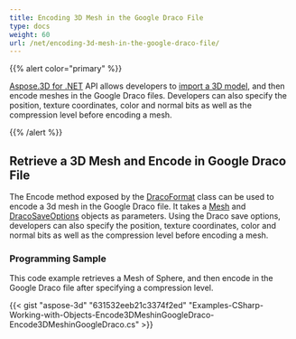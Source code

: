 ```yaml
---
title: Encoding 3D Mesh in the Google Draco File
type: docs
weight: 60
url: /net/encoding-3d-mesh-in-the-google-draco-file/
---
```


{{% alert color="primary" %}}

[Aspose.3D for .NET](https://products.aspose.com/3d/net) API allows developers to [import a 3D model](/3d/net/create-and-read-an-existing-3d-scene/#createandreadanexisting3dscene-readinga3dscene), and then encode meshes in the Google Draco files. Developers can also specify the position, texture coordinates, color and normal bits as well as the compression level before encoding a mesh.

{{% /alert %}}
## **Retrieve a 3D Mesh and Encode in Google Draco File**
The Encode method exposed by the [DracoFormat](https://apireference.aspose.com/net/3d/aspose.threed.formats/dracoformat) class can be used to encode a 3d mesh in the Google Draco file. It takes a [Mesh](https://apireference.aspose.com/net/3d/aspose.threed.entities/mesh) and [DracoSaveOptions](https://apireference.aspose.com/net/3d/aspose.threed.formats.draco/dracosaveoptions) objects as parameters. Using the Draco save options, developers can also specify the position, texture coordinates, color and normal bits as well as the compression level before encoding a mesh.
### **Programming Sample**
This code example retrieves a Mesh of Sphere, and then encode in the Google Draco file after specifying a compression level.

{{< gist "aspose-3d" "631532eeb21c3374f2ed" "Examples-CSharp-Working-with-Objects-Encode3DMeshinGoogleDraco-Encode3DMeshinGoogleDraco.cs" >}}
